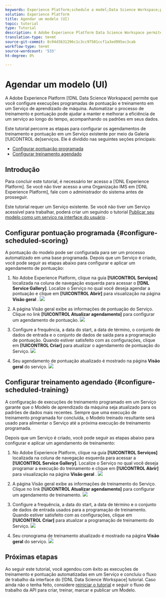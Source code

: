 ```yaml
---
keywords: Experience Platform;schedule a model;Data Science Workspace;popular topics;schedule scoring;schedule training
solution: Experience Platform
title: Agendar um modelo (UI)
topic: tutorial
type: Tutorial
description: A Adobe Experience Platform Data Science Workspace permite que você configure execuções programadas de pontuação e treinamento em um serviço de aprendizado de máquina. Automatizar o processo de treinamento e pontuação pode ajudar a manter e melhorar a eficiência de um serviço ao longo do tempo, acompanhando os padrões em seus dados.
translation-type: tm+mt
source-git-commit: 8c94d3631296c1c3cc97501ccf1a3ed995ec3cab
workflow-type: tm+mt
source-wordcount: '533'
ht-degree: 0%

---
```



# Agendar um modelo (UI)

A Adobe Experience Platform [!DNL Data Science Workspace] permite que você configure execuções programadas de pontuação e treinamento em um Serviço de aprendizado de máquina. Automatizar o processo de treinamento e pontuação pode ajudar a manter e melhorar a eficiência de um serviço ao longo do tempo, acompanhando os padrões em seus dados.

Este tutorial percorre as etapas para configurar os agendamentos de treinamento e pontuação em um Serviço existente por meio da Galeria [!UICONTROL de]serviços. Ele é dividido nas seguintes seções principais:

- [Configurar pontuação programada](#configure-scheduled-scoring)
- [Configurar treinamento agendado](#configure-scheduled-training)

## Introdução

Para concluir este tutorial, é necessário ter acesso a [!DNL Experience Platform]. Se você não tiver acesso a uma Organização IMS em [!DNL Experience Platform], fale com o administrador do sistema antes de prosseguir.

Este tutorial requer um Serviço existente. Se você não tiver um Serviço acessível para trabalhar, poderá criar um seguindo o tutorial [Publicar seu modelo como um serviço na interface do usuário](./publish-model-service-ui.md) .

## Configurar pontuação programada {#configure-scheduled-scoring}

A pontuação do modelo pode ser configurada para ser um processo automatizado em uma base programada. Depois que um Serviço é criado, você pode seguir as etapas abaixo para configurar e aplicar um agendamento de pontuação:

1. No Adobe Experience Platform, clique na guia **[!UICONTROL Serviços]** localizada na coluna de navegação esquerda para acessar o **[!DNL Service Gallery]**. Localize o Serviço no qual você deseja agendar a pontuação e clique em **[!UICONTROL Abrir]** para visualização na página **Visão geral** .
   ![](../images/models-recipes/schedule/click_to_open.png)

2. A página Visão geral exibe as informações de pontuação do Serviço. Clique no link **[!UICONTROL Atualizar agendamento]** para configurar um agendamento de pontuação.
   ![](../images/models-recipes/schedule/service_overview_score.png)

3. Configure a frequência, a data do start, a data de término, o conjunto de dados de entrada e o conjunto de dados de saída para a programação de pontuação. Quando estiver satisfeito com as configurações, clique em **[!UICONTROL Criar]** para atualizar o agendamento de pontuação do Serviço.
   ![](../images/models-recipes/schedule/14_configure_scoring_schedule.png)

4. Seu agendamento de pontuação atualizado é mostrado na página **Visão geral** do serviço.
   ![](../images/models-recipes/schedule/service_with_scoring_schedule.png)


## Configurar treinamento agendado {#configure-scheduled-training}

A configuração de execuções de treinamento programado em um Serviço garante que o Modelo de aprendizado da máquina seja atualizado para os padrões de dados mais recentes. Sempre que uma execução de treinamento programada for concluída, o Modelo treinado resultante será usado para alimentar o Serviço até a próxima execução de treinamento programada.

Depois que um Serviço é criado, você pode seguir as etapas abaixo para configurar e aplicar um agendamento de treinamento:

1. No Adobe Experience Platform, clique na guia **[!UICONTROL Serviços]** localizada na coluna de navegação esquerda para acessar a **[!UICONTROL Service Gallery]**. Localize o Serviço no qual você deseja programar a execução do treinamento e clique em **[!UICONTROL Abrir]** para visualização na página **Visão geral** .
   ![](../images/models-recipes/schedule/click_to_open.png)

2. A página Visão geral exibe as informações de treinamento do Serviço. Clique no link **[!UICONTROL Atualizar agendamento]** para configurar um agendamento de treinamento.
   ![](../images/models-recipes/schedule/service_overview_train.png)

3. Configure a frequência, a data do start, a data de término e o conjunto de dados de entrada usados para a programação de treinamento. Quando estiver satisfeito com as configurações, clique em **[!UICONTROL Criar]** para atualizar a programação de treinamento do Serviço.
   ![](../images/models-recipes/schedule/12_configure_training_schedule.png)

4. Seu cronograma de treinamento atualizado é mostrado na página **Visão geral** do serviço.
   ![](../images/models-recipes/schedule/service_with_training_schedule.png)

## Próximas etapas

Ao seguir este tutorial, você agendou com êxito as execuções de treinamento e pontuação automatizadas em um Serviço e concluiu o fluxo de trabalho da interface do [!DNL Data Science Workspace] tutorial. Caso ainda não o tenha feito, considere [reiniciar o tutorial](./create-retails-sales-dataset.md) e seguir o fluxo de trabalho da API para criar, treinar, marcar e publicar um Modelo.
